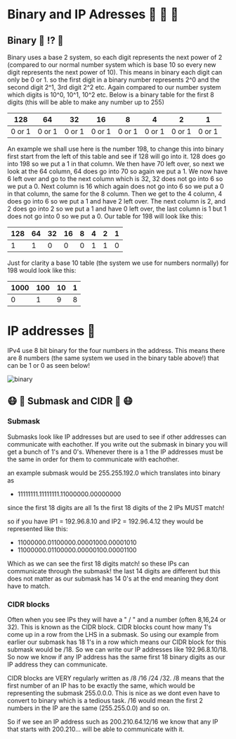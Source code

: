 # Binary and IP Adresses :key: :taco: :key: #

## Binary :100: :interrobang: :repeat_one: ##

Binary uses a base 2 system, so each digit represents the next power of 2 (compared to our normal number system which is base 10 so every new digit represents the next power of 10). This means in binary each digit can only be 0 or 1. so the first digit in a binary number represents 2^0 and the second digit 2^1, 3rd digit 2^2 etc. Again compared to our number system which digits is 10^0, 10^1, 10^2 etc. Below is a binary table for the first 8 digits (this will be able to make any number up to 255)

| 128  | 64 | 32 | 16 | 8 | 4 | 2 | 1 |
| ------------- | ------------- | ------------- | ------------- | ------------- | ------------- | ------------- | ------------- |
|  0 or 1  | 0 or 1   | 0 or 1   |   0 or 1 |  0 or 1  | 0 or 1   |0 or 1    |0 or 1    |

An example we shall use here is the number 198, to change this into binary first start from the left of this table and see if 128 will go into it. 128 does go into 198 so we put a 1 in that column. We then have 70 left over, so next we look at the 64 column, 64 does go into 70 so again we put a 1. We now have 6 left over and go to the next column which is 32, 32 does not go into 6 so we put a 0. Next column is 16 which again does not go into 6 so we put a 0 in that column, the same for the 8 column. Then we get to the 4 column, 4 does go into 6 so we put a 1 and have 2 left over. The next column is 2, and 2 does go into 2 so we put a 1 and have 0 left over, the last column is 1 but 1 does not go into 0 so we put a 0. Our table for 198 will look like this:

| 128  | 64 | 32 | 16 | 8 | 4 | 2 | 1 |
| ------------- | ------------- | ------------- | ------------- | ------------- | ------------- | ------------- | ------------- |
|  1  | 1   | 0   |   0 |  0  | 1   |1    |0 |

Just for clarity a base 10 table (the system we use for numbers normally) for 198 would look like this:

| 1000 | 100 | 10 | 1 |
| ------------- | ------------- | ------------- | ------------- |
|  0  | 1   | 9  |8 |

# IP addresses :signal_strength: #

IPv4 use 8 bit binary for the four numbers in the address. This means there are 8 numbers (the same system we used in the binary table above!) that can be 1 or 0 as seen below!

![binary](https://upload.wikimedia.org/wikipedia/commons/thumb/7/74/Ipv4_address.svg/300px-Ipv4_address.svg.png)

## :mask: :beers: Submask and CIDR :beers: :mask: ##

### Submask ###

Submasks look like IP addresses but are used to see if other addresses can communicate with eachother. If you write out the submask in binary you will get a bunch of 1's and 0's. Whenever there is a 1 the IP addresses must be the same in order for them to communicate with eachother.

an example submask would be 255.255.192.0 which translates into binary as

 - 11111111.11111111.11000000.00000000

 since the first 18 digits are all 1s the first 18 digits of the 2 IPs MUST match!

 so if you have IP1 = 192.96.8.10 and IP2 = 192.96.4.12 they would be represented like this:

 - 11000000.01100000.00001000.00001010
 - 11000000.01100000.00000100.00001100

Which as we can see the first 18 digits match! so these IPs can communicate through the submask! the last 14 digits are different but this does not matter as our submask has 14 0's at the end meaning they dont have to match.

### CIDR blocks ###

Often when you see IPs they will have a " / " and a number (often 8,16,24 or 32). This is known as the CIDR block. CIDR blocks count how many 1's come up in a row from the LHS in a submask. So using our example from earlier our submask has 18 1's in a row which means our CIDR block for this submask would be /18. So we can write our IP addresses like 192.96.8.10/18. So now we know if any IP address has the same first 18 binary digits as our IP address they can communicate.

CIDR blocks are VERY regularly written as /8 /16 /24 /32. /8 means that the first number of an IP has to be exactly the same, which would be representing the submask 255.0.0.0. This is nice as we dont even have to convert to binary which is a tedious task. /16 would mean the first 2 numbers in the IP are the same (255.255.0.0) and so on.

So if we see an IP address such as 200.210.64.12/16 we know that any IP that starts with 200.210... will be able to communicate with it.
